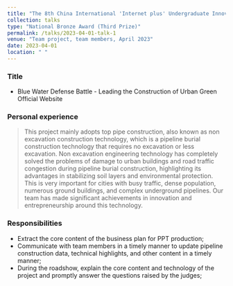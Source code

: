 ```yaml
---
title: "The 8th China International 'Internet plus' Undergraduate Innovation and Entrepreneurship Competition National"
collection: talks
type: "National Bronze Award (Third Prize)"
permalink: /talks/2023-04-01-talk-1
venue: "Team project, team members, April 2023"
date: 2023-04-01
location: " "
---
```

### Title
* Blue Water Defense Battle - Leading the Construction of Urban Green Official Website

### Personal experience

> This project mainly adopts top pipe construction, also known as non excavation construction technology, which is a pipeline burial construction technology that requires no excavation or less excavation. Non excavation engineering technology has completely solved the problems of damage to urban buildings and road traffic congestion during pipeline burial construction, highlighting its advantages in stabilizing soil layers and environmental protection. This is very important for cities with busy traffic, dense population, numerous ground buildings, and complex underground pipelines. Our team has made significant achievements in innovation and entrepreneurship around this technology.

### Responsibilities
* Extract the core content of the business plan for PPT production;
* Communicate with team members in a timely manner to update pipeline construction data, technical highlights, and other content in a timely manner;
* During the roadshow, explain the core content and technology of the project and promptly answer the questions raised by the judges;
